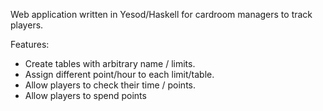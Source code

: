 Web application written in Yesod/Haskell for cardroom managers to track players.

Features:
  - Create tables with arbitrary name / limits.
  - Assign different point/hour to each limit/table.
  - Allow players to check their time / points.
  - Allow players to spend points
